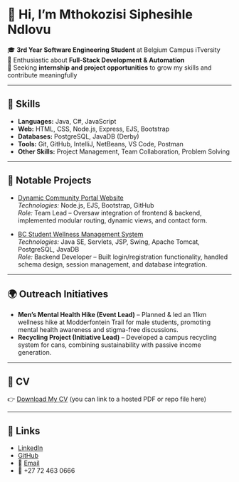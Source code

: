 # 👋 Hi, I’m Mthokozisi Siphesihle Ndlovu  

🎓 **3rd Year Software Engineering Student** at Belgium Campus iTversity  
🌱 Enthusiastic about **Full-Stack Development & Automation**  
💼 Seeking **internship and project opportunities** to grow my skills and contribute meaningfully  

---

## 🚀 Skills  

- **Languages:** Java, C#, JavaScript  
- **Web:** HTML, CSS, Node.js, Express, EJS, Bootstrap  
- **Databases:** PostgreSQL, JavaDB (Derby)  
- **Tools:** Git, GitHub, IntelliJ, NetBeans, VS Code, Postman  
- **Other Skills:** Project Management, Team Collaboration, Problem Solving  

---

## 📂 Notable Projects  

- [Dynamic Community Portal Website](https://github.com/TryMyLogic/WPR381_Assignment1)  
  *Technologies:* Node.js, EJS, Bootstrap, GitHub  
  *Role:* Team Lead – Oversaw integration of frontend & backend, implemented modular routing, dynamic views, and contact form.  

- [BC Student Wellness Management System](https://github.com/reghardduplessis/BC-Wellness)  
  *Technologies:* Java SE, Servlets, JSP, Swing, Apache Tomcat, PostgreSQL, JavaDB  
  *Role:* Backend Developer – Built login/registration functionality, handled schema design, session management, and database integration.  

---

## 🌍 Outreach Initiatives  

- **Men’s Mental Health Hike (Event Lead)** – Planned & led an 11km wellness hike at Modderfontein Trail for male students, promoting mental health awareness and stigma-free discussions.  
- **Recycling Project (Initiative Lead)** – Developed a campus recycling system for cans, combining sustainability with passive income generation.  

---

## 📄 CV  

👉 [Download My CV](#) (you can link to a hosted PDF or repo file here)  

---

## 🔗 Links  

- [LinkedIn](https://za.linkedin.com/in/mthokozisi-sndlovu)  
- [GitHub](https://github.com/ZezeWRLD)  
- 📧 [Email](mailto:mthokozisin699@gmail.com)  
- 📱 +27 72 463 0666  
